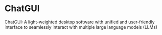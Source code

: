 # ChatGUI
ChatGUI: A light-weighted desktop software with unified and user-friendly interface to seamlessly interact with multiple large language models (LLMs)
